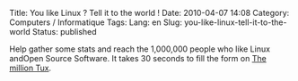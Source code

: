 Title: You like Linux ? Tell it to the world !
Date: 2010-04-07 14:08
Category: Computers / Informatique
Tags:
Lang: en
Slug: you-like-linux-tell-it-to-the-world
Status: published

Help gather some stats and reach the 1,000,000 people who like Linux andOpen Source Software. It takes 30 seconds to fill the form on [The million Tux](\%22http://1-million-tux.linux-befehle.org\%22).

